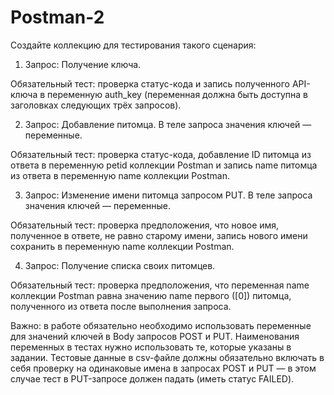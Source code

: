 # Postman-2

Создайте коллекцию для тестирования такого сценария:

1. Запрос: Получение ключа.

Обязательный тест: проверка статус-кода и запись полученного API-ключа в переменную auth_key (переменная должна быть доступна в заголовках следующих трёх запросов).

2. Запрос: Добавление питомца. В теле запроса значения ключей — переменные.

Обязательный тест: проверка статус-кода, добавление ID питомца из ответа в переменную petid коллекции Postman и запись name питомца из ответа в переменную name коллекции Postman.

3. Запрос: Изменение имени питомца запросом PUT. В теле запроса значения ключей — переменные.

Обязательный тест: проверка предположения, что новое имя, полученное в ответе, не равно старому имени, запись нового имени сохранить в переменную name коллекции Postman.

4. Запрос: Получение списка своих питомцев.

Обязательный тест: проверка предположения, что переменная name коллекции Postman равна значению name первого ([0]) питомца, полученного из ответа после выполнения запроса.

Важно: в работе обязательно необходимо использовать переменные для значений ключей в Body запросов POST и PUT. Наименования переменных в тестах нужно использовать те, которые указаны в задании.
Тестовые данные в csv-файле должны обязательно включать в себя проверку на одинаковые имена в запросах POST и PUT — в этом случае тест в PUT-запросе должен падать (иметь статус FAILED).
